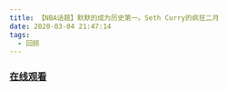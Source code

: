 ```yaml
---
title: 【NBA话题】默默的成为历史第一。Seth Curry的疯狂二月
date: 2020-03-04 21:47:14
tags:
  - 回顾
---
```


### <a href="https://www.weibo.com/tv/v/Ix5kt4jIr?fid=1034:4478852143972357" target="_blank">在线观看</a>

